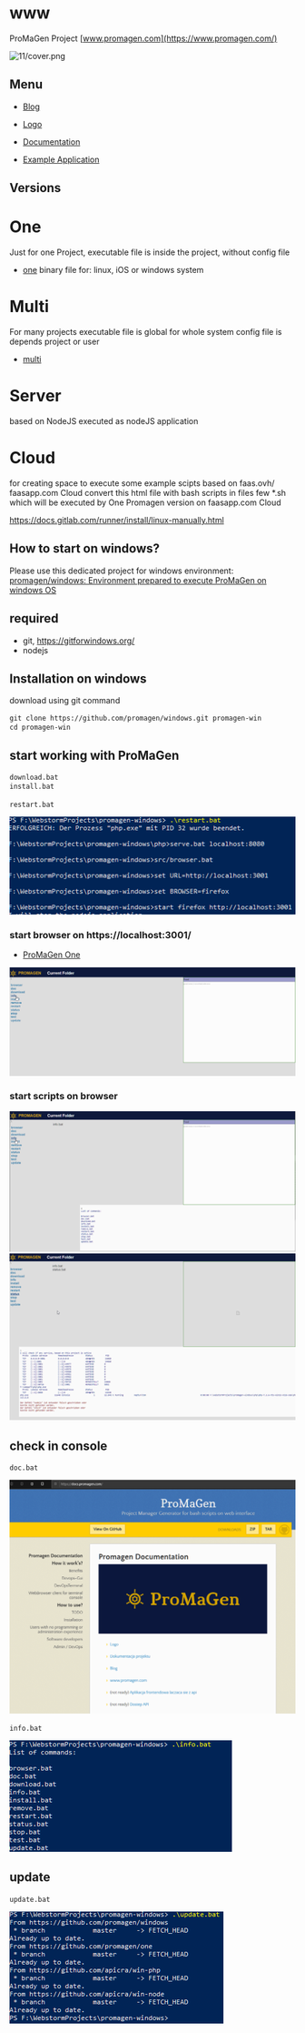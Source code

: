 # www
ProMaGen Project
[www.promagen.com](https://www.promagen.com/)

![11/cover.png](https://logo.promagen.com/11/cover.png)


## Menu

+ [Blog](https://blog.promagen.com/)

+ [Logo](https://logo.promagen.com/)

+ [Documentation](https://docs.promagen.com/)

+ [Example Application](https://app.promagen.com/)


## Versions

# One
Just for one Project,
executable file is inside the project,
without config file
+ [one](https://one.promagen.com/)
binary file for: linux, iOS or windows system

# Multi
For many projects
executable file is global for whole system
config file is depends project or user
+ [multi](https://multi.promagen.com/)


# Server
based on NodeJS
executed as nodeJS application


# Cloud
for creating space to execute some example scipts
based on faas.ovh/ faasapp.com
Cloud convert this html file with bash scripts in files few *.sh
which will be executed by One Promagen version on faasapp.com Cloud

https://docs.gitlab.com/runner/install/linux-manually.html


## How to start on windows?
Please use this dedicated project for windows environment:
[promagen/windows: Environment prepared to execute ProMaGen on windows OS](https://github.com/promagen/windows)

## required

+ git, https://gitforwindows.org/
+ nodejs

## Installation on windows

download using git command

    git clone https://github.com/promagen/windows.git promagen-win
    cd promagen-win

## start working with ProMaGen

    download.bat
    install.bat
    
    restart.bat

![restart.png](docs/restart.png)

### start browser on  https://localhost:3001/
+ [ProMaGen One](https://localhost:3001/)

![browser.png](docs/browser.png)

### start scripts on browser

![info.png](docs/info.png)
![status.png](docs/status.png)

## check in console

    doc.bat

![browser_docs_promagen.png](docs/browser_docs_promagen.png)

    info.bat

![shell_info.png](docs/shell_info.png)

## update

    update.bat

![update.png](docs/update.png)
